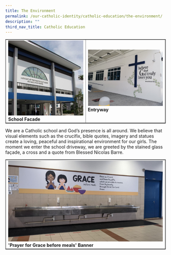```yaml
---
title: The Environment
permalink: /our-catholic-identity/catholic-education/the-environment/
description: ""
third_nav_title: Catholic Education
---
```

<table style="border-collapse: collapse; width: 100%;" border="1">
<tbody>
<tr>
<td style="width: 50%;"><img src="/images/enviro1.jpg"><strong>School Facade</strong></td>
<td style="width: 50%;"><img src="/images/enviro2.jpg"><strong>Entryway</strong></td>
</tr>
</tbody>
</table>
<p>We are a Catholic school and God&rsquo;s presence is all around. We believe that visual elements such as the crucifix, bible quotes, imagery and statues create a loving, peaceful and inspirational environment for our girls. The moment we enter the school driveway, we are greeted by the stained glass fa&ccedil;ade, a cross and a quote from Blessed Nicolas Barre.&nbsp;</p>
<table style="border-collapse: collapse; width: 100%;" border="1">
<tbody>
<tr>
<td style="width: 100%;"><img src="/images/enviro3.jpg"><strong>'Prayer for Grace before meals' Banner</strong></td>
</tr>
</tbody>
</table>